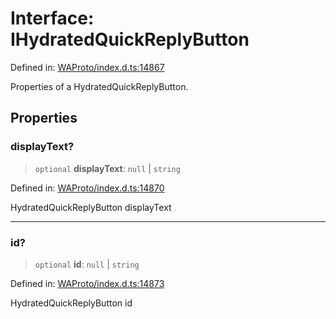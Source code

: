 # Interface: IHydratedQuickReplyButton

Defined in: [WAProto/index.d.ts:14867](https://github.com/Fokusdotid/Baileys/blob/039f28db78950e3bac7c407f144ea390dcdf207d/WAProto/index.d.ts#L14867)

Properties of a HydratedQuickReplyButton.

## Properties

### displayText?

> `optional` **displayText**: `null` \| `string`

Defined in: [WAProto/index.d.ts:14870](https://github.com/Fokusdotid/Baileys/blob/039f28db78950e3bac7c407f144ea390dcdf207d/WAProto/index.d.ts#L14870)

HydratedQuickReplyButton displayText

***

### id?

> `optional` **id**: `null` \| `string`

Defined in: [WAProto/index.d.ts:14873](https://github.com/Fokusdotid/Baileys/blob/039f28db78950e3bac7c407f144ea390dcdf207d/WAProto/index.d.ts#L14873)

HydratedQuickReplyButton id
